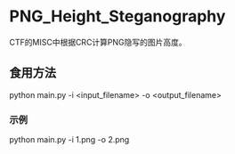 # PNG_Height_Steganography
CTF的MISC中根据CRC计算PNG隐写的图片高度。

## 食用方法
python main.py -i <input_filename> -o <output_filename>
### 示例
python main.py -i 1.png -o 2.png
